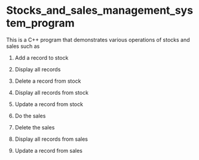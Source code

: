 # Stocks_and_sales_management_system_program

This is a C++ program that demonstrates various operations of stocks and sales such as

1. Add a record to stock

2. Display all records

3. Delete a record from stock

4. Display all records from stock

5. Update a record from stock

6. Do the sales

7. Delete the sales

8. Display all records from sales

9. Update a record from sales

			
